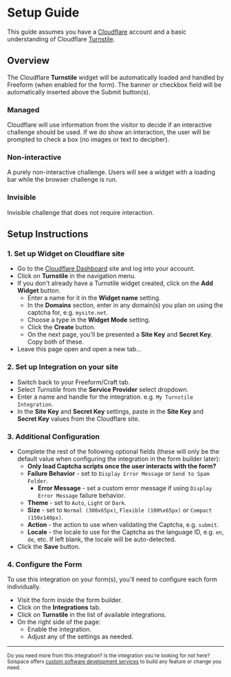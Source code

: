 # Setup Guide

This guide assumes you have a [Cloudflare](https://www.cloudflare.com/) account and a basic understanding of Cloudflare [Turnstile](https://www.cloudflare.com/products/turnstile/).

## Overview
The Cloudflare **Turnstile** widget will be automatically loaded and handled by Freeform (when enabled for the form). The banner or checkbox field will be automatically inserted above the Submit button(s).

### Managed
Cloudflare will use information from the visitor to decide if an interactive challenge should be used. If we do show an interaction, the user will be prompted to check a box (no images or text to decipher).

### Non-interactive
A purely non-interactive challenge. Users will see a widget with a loading bar while the browser challenge is run.

### Invisible
Invisible challenge that does not require interaction.

## Setup Instructions

### 1. Set up Widget on Cloudflare site

- Go to the [Cloudflare Dashboard](https://dash.cloudflare.com/) site and log into your account.
- Click on **Turnstile** in the navigation menu.
- If you don't already have a Turnstile widget created, click on the **Add Widget** button.
    - Enter a name for it in the **Widget name** setting.
    - In the **Domains** section, enter in any domain(s) you plan on using the captcha for, e.g. `mysite.net`.
    - Choose a type in the **Widget Mode** setting.
    - Click the **Create** button.
    - On the next page, you'll be presented a **Site Key** and **Secret Key**. Copy both of these.
- Leave this page open and open a new tab...

### 2. Set up Integration on your site

- Switch back to your Freeform/Craft tab.
- Select *Turnstile* from the **Service Provider** select dropdown.
- Enter a name and handle for the integration. e.g. `My Turnstile Integration`.
- In the **Site Key** and **Secret Key** settings, paste in the **Site Key** and **Secret Key** values from the Cloudflare site.

### 3. Additional Configuration

- Complete the rest of the following optional fields (these will only be the default value when configuring the integration in the form builder later):
    - **Only load Captcha scripts once the user interacts with the form?**
    - **Failure Behavior** - set to `Display Error Message` or `Send to Spam Folder`.
        - **Error Message** - set a custom error message if using `Display Error Message` failure behavior.
    - **Theme** - set to `Auto`, `Light` or `Dark`.
    - **Size** - set to `Normal (300x65px)`, `Flexible (100%x65px)` or `Compact (150x140px)`.
    - **Action** - the action to use when validating the Captcha, e.g. `submit`.
    - **Locale** - the locale to use for the Captcha as the language ID, e.g. `en`, `de`, etc. If left blank, the locale will be auto-detected.
- Click the **Save** button.

### 4. Configure the Form

To use this integration on your form(s), you'll need to configure each form individually.

- Visit the form inside the form builder.
- Click on the **Integrations** tab.
- Click on **Turnstile** in the list of available integrations.
- On the right side of the page:
    - Enable the integration.
    - Adjust any of the settings as needed.

---

<small>Do you need more from this integration? Is the integration you're looking for not here? Solspace offers [custom software development services](https://docs.solspace.com/support/premium/) to build any feature or change you need.</small>